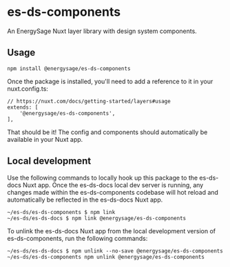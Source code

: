 # es-ds-components

An EnergySage Nuxt layer library with design system components.

## Usage

```
npm install @energysage/es-ds-components
```

Once the package is installed, you'll need to add a reference to it in your nuxt.config.ts:

```
// https://nuxt.com/docs/getting-started/layers#usage
extends: [
    '@energysage/es-ds-components',
],
```

That should be it! The config and components should automatically be available in your Nuxt app.

## Local development

Use the following commands to locally hook up this package to the es-ds-docs Nuxt app. Once the
es-ds-docs local dev server is running, any changes made within the es-ds-components codebase
will hot reload and automatically be reflected in the es-ds-docs Nuxt app.

```
~/es-ds/es-ds-components $ npm link
~/es-ds/es-ds-docs $ npm link @energysage/es-ds-components
```

To unlink the es-ds-docs Nuxt app from the local development version of es-ds-components,
run the following commands:

```
~/es-ds/es-ds-docs $ npm unlink --no-save @energysage/es-ds-components
~/es-ds/es-ds-components npm unlink @energysage/es-ds-components
```
